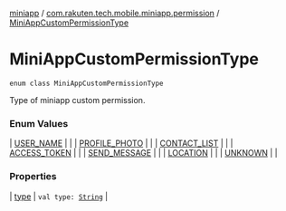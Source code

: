 [miniapp](../../index.md) / [com.rakuten.tech.mobile.miniapp.permission](../index.md) / [MiniAppCustomPermissionType](./index.md)

# MiniAppCustomPermissionType

`enum class MiniAppCustomPermissionType`

Type of miniapp custom permission.

### Enum Values

| [USER_NAME](-u-s-e-r_-n-a-m-e.md) |  |
| [PROFILE_PHOTO](-p-r-o-f-i-l-e_-p-h-o-t-o.md) |  |
| [CONTACT_LIST](-c-o-n-t-a-c-t_-l-i-s-t.md) |  |
| [ACCESS_TOKEN](-a-c-c-e-s-s_-t-o-k-e-n.md) |  |
| [SEND_MESSAGE](-s-e-n-d_-m-e-s-s-a-g-e.md) |  |
| [LOCATION](-l-o-c-a-t-i-o-n.md) |  |
| [UNKNOWN](-u-n-k-n-o-w-n.md) |  |

### Properties

| [type](type.md) | `val type: `[`String`](https://kotlinlang.org/api/latest/jvm/stdlib/kotlin/-string/index.html) |

